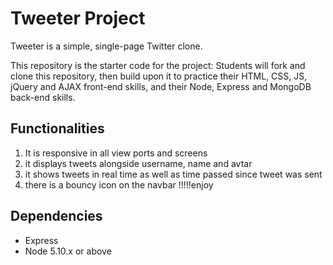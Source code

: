 # Tweeter Project

Tweeter is a simple, single-page Twitter clone.

This repository is the starter code for the project: Students will fork and clone this repository, then build upon it to practice their HTML, CSS, JS, jQuery and AJAX front-end skills, and their Node, Express and MongoDB back-end skills.

## Functionalities

1. It is responsive in all view ports and screens
2. it displays tweets alongside username, name and avtar
3. it shows tweets in real time as well as time passed since tweet was sent
4. there is a bouncy icon on the navbar
!!!!!enjoy

## Dependencies

- Express
- Node 5.10.x or above
